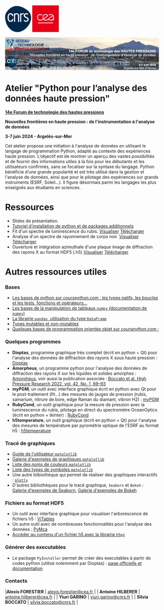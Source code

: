 ![cnrs](logos/cnrs.png)
![cea](logos/cea.png)

![forum](logos/bandeau.jpg)
# Atelier "Python pour l’analyse des données haute pression"

__[14e Forum de technologie des hautes pressions](https://forumhp2024.sciencesconf.org/)__

__Nouvelles frontières en haute pression : de l'instrumentation à l'analyse de données__

__3-7 juin 2024 - Argelès-sur-Mer__

Cet atelier propose une initiation à l'analyse de données en utilisant le langage de programmation Python, adapté au contexte des expériences haute pression. L’objectif est de montrer un aperçu des vastes possibilités et de fournir des informations utiles à la fois pour les débutants et les utilisateurs confirmés, sans se focaliser sur la syntaxe du langage. Python bénéficie d’une grande popularité et est très utilisé dans la gestion et l'analyse de données, ainsi que pour le pilotage des expériences sur grands instruments (ESRF, Soleil...). Il figure désormais parmi les langages les plus enseignés aux étudiants en sciences.

# Ressources 

* Slides de présentation. 
* [Tutoriel d'installation de python et de packages additionnels](installation.md)
* Fit d'un spectre de luminescence du rubis. [Visualiser](https://github.com/alexisforestier/Atelier-Python-HP/blob/main/Rubis_demo_fit/Rubis_demo.ipynb) [Télécharger](https://github.com/alexisforestier/Atelier-Python-HP/tree/main/Rubis_demo_fit)
* Analyse d'un spectre de rayonnement de corps noir. [Visualiser](https://github.com/alexisforestier/Atelier-Python-HP/blob/main/Corps_Noir_demo_fit/Corps_Noir_demo.ipynb) [Télécharger](https://github.com/alexisforestier/Atelier-Python-HP/tree/main/Corps_Noir_demo_fit)
* Ouverture et intégration azimuthale d'une plaque image de diffraction des rayons X au format HDF5 (.h5) [Visualiser](https://github.com/alexisforestier/Atelier-Python-HP/blob/main/Plaque_image_XRD_demo/Plaque_image_h5.ipynb) [Télécharger](https://github.com/alexisforestier/Atelier-Python-HP/tree/main/Plaque_image_XRD_demo)

# Autres ressources utiles

### Bases

* [Les bases de python sur *courspython.com* : les types natifs, les boucles et les tests, fonctions et opérateurs...](https://courspython.com/bases-python.html)
* [Les bases de la manipulation de tableaux `numpy` (documentation de `numpy`)](https://numpy.org/doc/stable/user/absolute_beginners.html)
* [La librairie `pandas`, utilisation du type `DataFrame`](https://pandas.pydata.org/docs/user_guide/index.html)
* [Types mutables et non-mutables](https://bouquinpython.readthedocs.io/fr/latest/mutabilite.html)
* [Quelques bases de programmation orientée objet sur *courspython.com* :](https://courspython.com/classes-et-objets.html)

### Quelques programmes

* __Dioptas__, programme graphique très complet (écrit en python + Qt) pour l'analyse des données de diffraction des rayons X sous haute pression : [Dioptas](https://www.clemensprescher.com/programs/dioptas)
* __Amorpheus__, un programme python pour l'analyse des données de diffraction des rayons X sur les liquides et solides amorphes : [Amorpheus](https://github.com/CelluleProjet/Amorpheus), voir aussi la publication associée : [Boccato et al. High Pressure Research 2022, vol. 42, No. 1, 69–93](https://www.tandfonline.com/doi/full/10.1080/08957959.2022.2032032)
* __myPGM__, un outil avec interface graphique écrit en python avec Qt pour le post-traitement (fit...) des mesures de jauges de pression (rubis, samarium, nitrure de bore, edge Raman du diamant, vibron H2) :  [myPGM](https://github.com/AHilberer/myPGM)
* __RubyCond__, un outil graphique pour la mesure de pression avec la luminescence du rubis, pilotage en direct du spectromètre OceanOptics (écrit en python + tkinter) : [RubyCond](https://github.com/CelluleProjet/Rubycond)
* __h5temperature__, un outil graphique (écrit en python + Qt) pour l'analyse des mesures de température par pyrométrie optique de l'ESRF au format h5 : [h5temperature](https://github.com/alexisforestier/h5temperature)

### Tracé de graphiques

* [Guide de l'utilisateur `matplotlib`](https://matplotlib.org/stable/users/index.html)
* [Galerie d'exemples de graphiques `matplotlib`](https://matplotlib.org/stable/gallery/index.html)
* [Liste des noms de couleurs `matplotlib`](https://matplotlib.org/stable/gallery/color/named_colors.html#css-colors)
* [Liste des types de symboles `matplotlib`](https://matplotlib.org/stable/api/markers_api.html)
* Une autre bilbiothèque qui permet de réaliser des graphiques interactifs : [`plotly`](https://plotly.com/python/)
* D'autres bibliothèques pour le tracé graphique, `Seaborn` et `Bokeh` : [Galerie d'exemples de Seaborn](https://seaborn.pydata.org/examples/index.html), [Galerie d'exemples de Bokeh](https://docs.bokeh.org/en/latest/docs/gallery.html)

### Fichiers au format HDF5

* Un outil avec interface graphique pour visualiser l'arborescence de fichiers h5 : [ViTables](https://vitables.org/)
* Un autre outil avec de nombreuses fonctionnalités pour l'analyse des données : [PyMca](http://www.silx.org/doc/PyMca/dev/index.html)
* [Accéder au contenu d'un fichier h5 avec la librairie `h5py`](https://docs.h5py.org/en/stable/quick.html)

### Générer des executables

* Le package `PyInstaller` permet de créer des executables à partir de codes python (utilisé notemment par Dioptas) : [page officielle et documentation](https://pyinstaller.org/en/stable/) 

### Contacts


|**Alexis FORESTIER**  | alexis.forestier@cea.fr  |
| **Antoine HILBERER**  | antoine.hilberer@cea.fr  |
| **Yiuri GARINO**      |   yiuri.garino@cnrs.fr  |
| **Silvia BOCCATO** | silvia.boccato@cnrs.fr |


